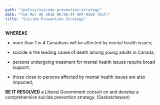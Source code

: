 ```yaml
---
path: "/policy/suicide-prevention-strategy"
date: "Tue Mar 06 2018 00:08:44 GMT-0500 (EST)"
title: "Suicide Prevention Strategy"
---
```

      

 **WHEREAS** 
 

* more than 1 in 4 Canadians will be affected by mental health issues;

* suicide is the leading cause of death among young adults in Canada;

* persons undergoing treatment for mental health issues require broad support; 

* those close to persons affected by mental health issues are also impacted; 

**BE IT RESOLVED** a Liberal Government consult on and develop a comprehensive suicide prevention strategy.   (Saskatchewan)